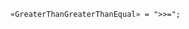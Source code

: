 <!-- This file is generated automatically by infrastructure scripts. Please don't edit by hand. -->

```{ .ebnf .slang-ebnf #GreaterThanGreaterThanEqual }
«GreaterThanGreaterThanEqual» = ">>=";
```
